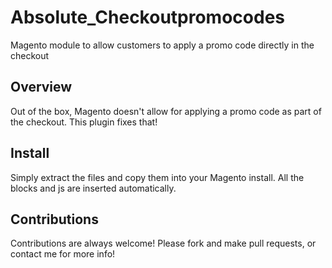 Absolute_Checkoutpromocodes
===============================

Magento module to allow customers to apply a promo code directly in the checkout

Overview
-----------
Out of the box, Magento doesn't allow for applying a promo code as part of the checkout. This plugin fixes that!

Install
--------
Simply extract the files and copy them into your Magento install. All the blocks and js are inserted automatically.

Contributions
-------------
Contributions are always welcome! Please fork and make pull requests, or contact me for more info!
